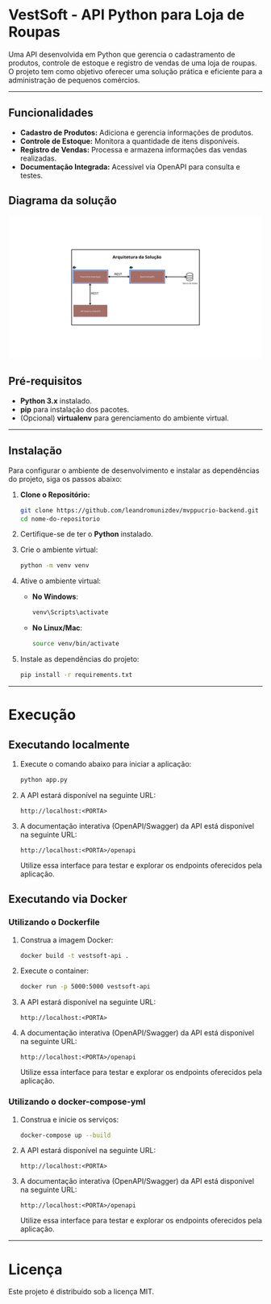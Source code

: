 # VestSoft - API Python para Loja de Roupas

Uma API desenvolvida em Python que gerencia o cadastramento de produtos, controle de estoque e registro de vendas de uma loja de roupas. O projeto tem como objetivo oferecer uma solução prática e eficiente para a administração de pequenos comércios.

---

## Funcionalidades

- **Cadastro de Produtos:** Adiciona e gerencia informações de produtos.
- **Controle de Estoque:** Monitora a quantidade de itens disponíveis.
- **Registro de Vendas:** Processa e armazena informações das vendas realizadas.
- **Documentação Integrada:** Acessível via OpenAPI para consulta e testes.

## Diagrama da solução

![Diagrama de Arquitetura](diagrama-arquitetura.png)

## Pré-requisitos

- **Python 3.x** instalado.
- **pip** para instalação dos pacotes.
- (Opcional) **virtualenv** para gerenciamento do ambiente virtual.

---

## Instalação

Para configurar o ambiente de desenvolvimento e instalar as dependências do projeto, siga os passos abaixo:

1. **Clone o Repositório:**

   ```bash
   git clone https://github.com/leandromunizdev/mvppucrio-backend.git
   cd nome-do-repositorio

   ```

2. Certifique-se de ter o **Python** instalado.

3. Crie o ambiente virtual:

   ```bash
   python -m venv venv
   ```

4. Ative o ambiente virtual:

   - **No Windows**:
     ```bash
     venv\Scripts\activate
     ```
   - **No Linux/Mac**:
     ```bash
     source venv/bin/activate
     ```

5. Instale as dependências do projeto:
   ```bash
   pip install -r requirements.txt
   ```

---

# Execução

## Executando localmente

1. Execute o comando abaixo para iniciar a aplicação:

   ```bash
   python app.py
   ```

2. A API estará disponível na seguinte URL:

   ```
   http://localhost:<PORTA>
   ```

3. A documentação interativa (OpenAPI/Swagger) da API está disponível na seguinte URL:
   ```
   http://localhost:<PORTA>/openapi
   ```
   Utilize essa interface para testar e explorar os endpoints oferecidos pela aplicação.

## Executando via Docker

### Utilizando o Dockerfile

1. Construa a imagem Docker:

   ```bash
   docker build -t vestsoft-api .
   ```

2. Execute o container:
   ```bash
   docker run -p 5000:5000 vestsoft-api
   ```
3. A API estará disponível na seguinte URL:

   ```
   http://localhost:<PORTA>
   ```

4. A documentação interativa (OpenAPI/Swagger) da API está disponível na seguinte URL:
   ```
   http://localhost:<PORTA>/openapi
   ```
   Utilize essa interface para testar e explorar os endpoints oferecidos pela aplicação.

### Utilizando o docker-compose-yml

1. Construa e inicie os serviços:

   ```bash
   docker-compose up --build
   ```

2. A API estará disponível na seguinte URL:

   ```
   http://localhost:<PORTA>
   ```

3. A documentação interativa (OpenAPI/Swagger) da API está disponível na seguinte URL:
   ```
   http://localhost:<PORTA>/openapi
   ```
   Utilize essa interface para testar e explorar os endpoints oferecidos pela aplicação.

---

# Licença

Este projeto é distribuído sob a licença MIT.

